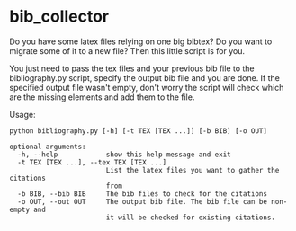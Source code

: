 # bib_collector

Do you have some latex files relying on one big bibtex?
Do you want to migrate some of it to a new file?
Then this little script is for you.

You just need to pass the tex files and your previous bib file 
to the bibliography.py script, specify the output bib file
and you are done. If the specified output file wasn't empty, don't worry
the script will check which are the missing elements and add them 
to the file.


Usage:

````
python bibliography.py [-h] [-t TEX [TEX ...]] [-b BIB] [-o OUT]

optional arguments:
  -h, --help            show this help message and exit
  -t TEX [TEX ...], --tex TEX [TEX ...]
                        List the latex files you want to gather the citations
                        from
  -b BIB, --bib BIB     The bib files to check for the citations
  -o OUT, --out OUT     The output bib file. The bib file can be non-empty and
                        it will be checked for existing citations.
````